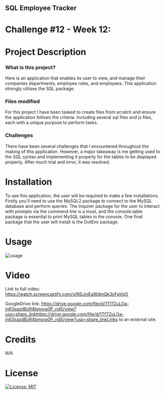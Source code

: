 ## SQL Employee Tracker
# Challenge #12 - Week 12:

# Project Description
### What is this project?
Here is an application that enables its user to view, and manage their companies departments, employee roles, and employees. This application strongly utilises the SQL package. 

### Files modified
For this project I have been tasked to create files from scratch and ensure the application follows the criteria. Including several sql files and js files, each with a unique purpose to perform tasks.

### Challenges
There have been several challenges that I encountered throughout the making of this application. However, a major takeaway is me getting used to the SQL syntax and implementing it properly for the tables to be displayed properly. After much trial and error, it was resolved. 

# Installation
To use this application, the user will be required to make a few installations. Firstly you'll need to use the MySQL2 package to connect to the MySQL database and perform queries. The Inquirer package for the user to interact with prompts via the commend line is a must, and the console.table package is essential to print MySQL tables in the console. One final package that the user will install is the DotEnv package.

# Usage
![usage](https://user-images.githubusercontent.com/114898970/219261840-cc860da5-39bc-47c0-acad-17bd4b045f69.png)

# Video
Link to full video: https://watch.screencastify.com/v/NSJniEaI8dmQk3nFpVqO

GoogleDrive link: https://drive.google.com/file/d/1Tf7ZuLOa-jn63sazdBzR4bmxra0P_ndS/view?usp=share_linkhttps://drive.google.com/file/d/1Tf7ZuLOa-jn63sazdBzR4bmxra0P_ndS/view?usp=share_linkLinks to an external site.

# Credits
N/A

# License
  [![License: MIT](https://img.shields.io/badge/License-MIT-yellow.svg)](https://opensource.org/licenses/MIT)

